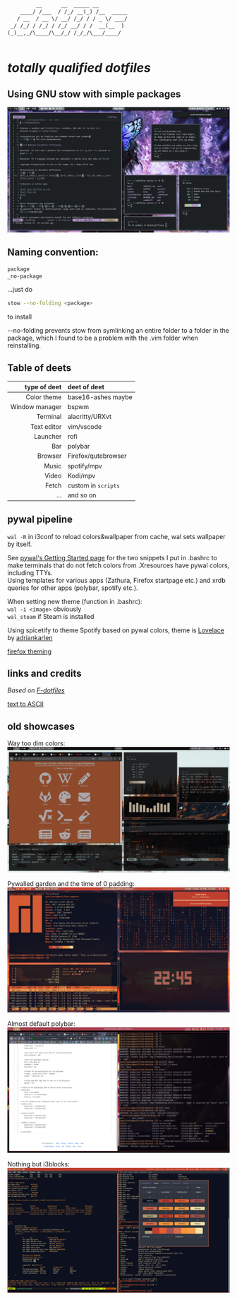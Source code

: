 ```
         __      __  _____ __         
    ____/ /___  / /_/ __(_) /__  _____
   / __  / __ \/ __/ /_/ / / _ \/ ___/
 _/ /_/ / /_/ / /_/ __/ / /  __(__  ) 
(_)__,_/\____/\__/_/ /_/_/\___/____/  
                                      
```

# *totally qualified dotfiles*
## Using GNU stow with simple packages

![showcase](_showcase/2020-05-30_butterfly.png)

## Naming convention:

```
package
_no-package
```
...just do
```bash
stow --no-folding <package>
```
to install

--no-folding prevents stow from symlinking an entire folder to a folder in the package, which I found to be a problem with the .vim folder when reinstalling.

## Table of deets

|    type of deet | deet of deet        |
| --------------: | :------------------ |
|     Color theme | base16-ashes maybe  |
|  Window manager | bspwm               |
|        Terminal | alacritty/URXvt     |
|     Text editor | vim/vscode          |
|        Launcher | rofi                |
|             Bar | polybar             |
|         Browser | Firefox/qutebrowser |
|           Music | spotify/mpv         |
|           Video | Kodi/mpv            |
|           Fetch | custom in `scripts` |
|             ... | and so on           |

## pywal pipeline

`wal -R` in i3conf to reload colors&wallpaper from cache, wal sets wallpaper by itself.

See [pywal's Getting Started page](https://github.com/dylanaraps/pywal/wiki/Getting-Started#applying-the-theme-to-new-terminals) for the two snippets I put in .bashrc to make terminals that do not fetch colors from .Xresources have pywal colors, including TTYs.  
Using templates for various apps (Zathura, Firefox startpage etc.) and xrdb queries for other apps (polybar, spotify etc.).

When setting new theme (function in .bashrc):  
`wal -i <image>` obviously  
`wal_steam` if Steam is installed  

Using spicetify to theme Spotify based on pywal colors, theme is [Lovelace](https://github.com/morpheusthewhite/spicetify-themes/tree/master/Lovelace) by [adriankarlen](https://github.com/adriankarlen)

[firefox theming](https://github.com/Frewacom/Pywalfox)

## links and credits

*Based on [F-dotfiles](https://github.com/Kraymer/F-dotfiles)*

[text to ASCII](http://www.patorjk.com/software/taag/#p=display&f=Slant&t=.dotfiles)  

## old showcases

Way too dim colors:  
![second showcase](_showcase/2020-04-25_lake.png)

Pywalled garden and the time of 0 padding:  
![first showcase](_showcase/2019-12-19_sunset.png)

Almost default polybar:  
![other wallpaper](_showcase/2019-10-18_polystart.png)

Nothing but i3blocks:  
![age of i3blocks](_showcase/2019-05-17_i3blocks.png)
